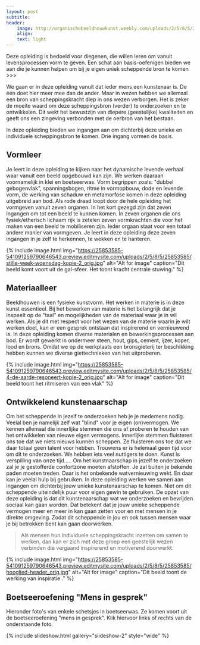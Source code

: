 ```yaml
---
layout: post
subtitle:
header:
    image: http://organischebeeldhouwkunst.weebly.com/uploads/2/5/8/5/25853585/maria_orig.jpg
    align:
    text: light
---
```

Deze opleiding is bedoeld voor diegenen, die willen leren om vanuit levensprocessen vorm te geven. Een schat aan basis-oefenigen bieden we aan die je kunnen helpen om bij je eigen uniek scheppende bron te komen >>>

We gaan er in deze opleiding vanuit dat ieder mens een kunstenaar is. De één doet hier meer mee dan de ander. Maar in wezen hebben we allemaal een bron van scheppingskracht diep in ons wezen verborgen. Het is zeker de moeite waard om deze scheppingsbron (verder) te onderzoeken en te ontwikkelen. Dit wekt het  bewustzijn van diepere (geestelijke) kwaliteiten en geeft ons een zingeving verbonden met de oerbron van het bestaan.  

In deze opleiding bieden we ingangen aan om dichterbij deze unieke en individuele scheppingsbron te komen.
Drie ingang vormen de basis.

## Vormleer
Je leert in deze opleiding te kijken naar het dynamische levende verhaal waar vanuit een beeld opgebouwd kan zijn.
We werken daaraan voornamelijk in klei en boetseerwas.
Vorm begrippen zoals: "dubbel gebogenvlak", spanningsbogen, ritme in vormopbouw, dode en levende vorm, de werking van schaduw en metamorfose komen in deze opleiding uitgebreid aan bod.
Als rode draad loopt door de hele opleiding het vormgeven vanuit zeven organen. In het kort gezegd zijn dat zeven ingangen om tot een beeld te kunnen komen. In zeven organen die ons fysiek/etherisch lichaam rijk is zetelen zeven vormkrachten die voor het maken van een beeld te mobiliseren zijn. Ieder orgaan staat voor een totaal andere manier van vormgeven. Je leert in deze opleiding deze zeven ingangen in je zelf te herkennen, te wekken en te hanteren.   

{% include image.html img="https://25853585-541091259790646543.preview.editmysite.com/uploads/2/5/8/5/25853585/stille-week-woensdag-kopie-2_orig.jpg" alt="Alt for image" caption="Dit beeld komt voort uit de gal-sfeer. Het toont kracht centrale stuwing." %}


## Materiaalleer
Beeldhouwen is een fysieke kunstvorm. Het werken in materie is in deze kunst essentieel. Bij het bewerken van materie is het belangrijk dat je inspeelt op de "taal" en mogelijkheden van de materiaal waar je in wil werken. Als je dit met respect voor het wezen van de materie waarin je wilt werken doet, kan er een gesprek ontstaan dat inspirerend en vernieuwend is. In deze opleiding komen diverse materialen en bewerkingsprocessen aan bod.
Er wordt gewerkt in ondermeer steen, hout, gips, cement, ijzer, koper, lood en brons. Omdat we op de werkplaats een bronsgieterij ter beschikking hebben kunnen we diverse giettechnieken van het uitproberen.

{% include image.html img="https://25853585-541091259790646543.preview.editmysite.com/uploads/2/5/8/5/25853585/4-de-aarde-resoneert-kopie-2_orig.jpg" alt="Alt for image" caption="Dit beeld toont het ritmiseren van een vlak" %}

## Ontwikkelend kunstenaarschap
Om het scheppende in jezelf te onderzoeken heb je je medemens nodig. Veelal ben je namelijk zelf wat "blind" voor je eigen (on)vermogen. We kennen allemaal die innerlijke stemmen die ons af proberen te houden van het ontwikkelen van nieuwe eigen vermogens. Innerlijke stemmen fluisteren ons toe dat we niets nieuws kunnen scheppen. Ze fluisteren ons toe dat we daar totaal geen talent voor hebben. Trouwens er is helemaal geen tijd voor om dit te onderzoeken. We hebben iets veel nuttigers te doen. Kunst is verspilling van onze tijd.....
Om het kunstnaarschap in jezelf te onderzoeken zal je je gestofferde confortzone moeten afstoffen. Je zal buiten je bekende paden moeten treden. Daar is het onbekende watvernieuwing wekt.  En daar kan je veelal hulp bij gebruiken.
In deze opleiding werken we samen aan ingangen om dichterbij jouw unieke kunstenaarschap te komen. Niet om dit scheppende uiteindelijk puur voor eigen gewin te gebruiken. De opzet van deze opleiding is dat dit kunstenaarschap wat we onderzoeken en bevrijden sociaal kan gaan worden.
Dat betekent dat je jouw unieke scheppende vermogen meer en meer in kan gaan zetten voor en met mensen in je direkte omgeving. Zodat dit scheppende in jou en ook tussen mensen waar je bij betrokken bent kan gaan doorwerken.  

> Als mensen hun individuele scheppingskracht inzetten om samen te werken, dan kan er zich met deze groep een geestelijk wezen verbinden die vergaand inspirerend en motiverend doorwerkt.



{% include image.html img="https://25853585-541091259790646543.preview.editmysite.com/uploads/2/5/8/5/25853585/hooglied-header_orig.jpg" alt="Alt for image" caption="Dit beeld toont de werking van inspiratie ."  %}





## Boetseeroefening "Mens in gesprek"  

Hieronder foto's van enkele schetsjes in boetseerwas. Ze komen voort uit de boetseeroefening "mens in gesprek".
Klik hiervoor links of rechts van de onderstaande foto.

{% include slideshow.html gallery="slideshow-2" style="wide" %}
